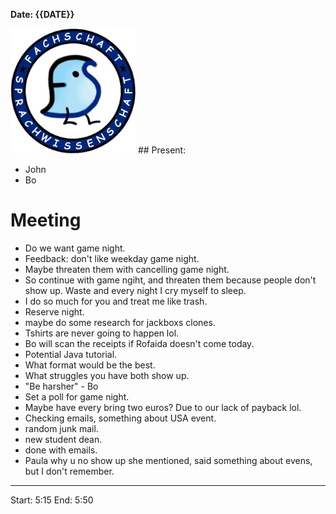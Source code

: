 

**Date: {{DATE}}**


<img src="../../files/site/logo.jpg" width="200" />
## Present: 

- John
- Bo

# Meeting
- Do we want game night. 
- Feedback: don't like weekday game night. 
- Maybe threaten them with cancelling game night. 
- So continue with game ngiht, and threaten them because people don't show up. Waste and every night I cry myself to sleep. 
- I do so much for you and treat me like trash. 
- Reserve night.
- maybe do some research for jackboxs clones. 
- Tshirts are never going to happen lol. 
- Bo will scan the receipts if Rofaida doesn't come today. 
- Potential Java tutorial. 
- What format would be the best. 
- What struggles you have both show up. 
- "Be harsher" - Bo
- Set a poll for game night. 
- Maybe have every bring two euros? Due to our lack of payback lol. 
- Checking emails, something about USA event. 
- random junk mail. 
- new student dean. 
- done with emails. 
- Paula why u no show up she mentioned, said something about evens, but I don't remember.

---

Start: 5:15
End: 5:50

